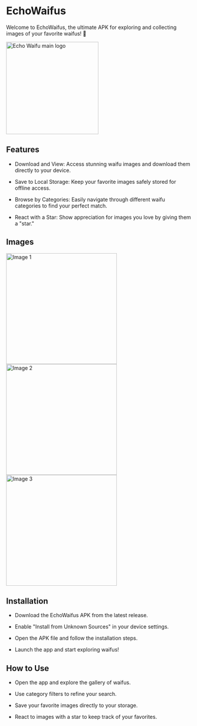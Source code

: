 # EchoWaifus

Welcome
to EchoWaifus, the ultimate APK for exploring and collecting images of your favorite waifus! 🎉

<img src="https://github.com/user-attachments/assets/c1168e67-aed2-438b-8b0b-606d21744c0e" alt="Echo Waifu main logo" height="250">

## Features
- Download and View: Access stunning waifu images and download them directly to your device.

- Save to Local Storage: Keep your favorite images safely stored for offline access.

- Browse by Categories: Easily navigate through different waifu categories to find your perfect match.

- React with a Star: Show appreciation for images you love by giving them a "star."

## Images
<img src="https://github.com/user-attachments/assets/0d85e12b-f6e6-436e-8c02-e7869545db17" alt="Image 1" height="300">
<img src="https://github.com/user-attachments/assets/e464f918-6787-43b8-9511-574b3887c1cb" alt="Image 2" height="300">
<img src="https://github.com/user-attachments/assets/70b7a14e-a95e-407e-9539-379fb6224309" alt="Image 3" height="300">


## Installation
- Download the EchoWaifus APK from the latest release.

- Enable "Install from Unknown Sources" in your device settings.

- Open the APK file and follow the installation steps.

- Launch the app and start exploring waifus!

## How to Use
- Open the app and explore the gallery of waifus.

- Use category filters to refine your search.

- Save your favorite images directly to your storage.

- React to images with a star to keep track of your favorites.
